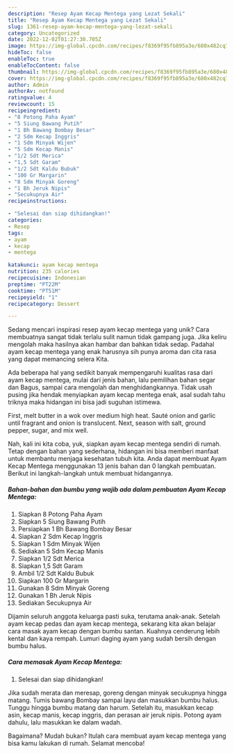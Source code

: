 ```yaml
---
description: "Resep Ayam Kecap Mentega yang Lezat Sekali"
title: "Resep Ayam Kecap Mentega yang Lezat Sekali"
slug: 1361-resep-ayam-kecap-mentega-yang-lezat-sekali
category: Uncategorized
date: 2022-12-02T01:27:30.705Z
image: https://img-global.cpcdn.com/recipes/f8369f95fb895a3e/680x482cq70/ayam-kecap-mentega-foto-resep-utama.jpg
hideToc: false
enableToc: true
enableTocContent: false
thumbnail: https://img-global.cpcdn.com/recipes/f8369f95fb895a3e/680x482cq70/ayam-kecap-mentega-foto-resep-utama.jpg
cover: https://img-global.cpcdn.com/recipes/f8369f95fb895a3e/680x482cq70/ayam-kecap-mentega-foto-resep-utama.jpg
author: Admin
authorAv: notfound
ratingvalue: 4
reviewcount: 15
recipeingredient:
- "8 Potong Paha Ayam"
- "5 Siung Bawang Putih"
- "1 Bh Bawang Bombay Besar"
- "2 Sdm Kecap Inggris"
- "1 Sdm Minyak Wijen"
- "5 Sdm Kecap Manis"
- "1/2 Sdt Merica"
- "1,5 Sdt Garam"
- "1/2 Sdt Kaldu Bubuk"
- "100 Gr Margarin"
- "8 Sdm Minyak Goreng"
- "1 Bh Jeruk Nipis"
- "Secukupnya Air"
recipeinstructions:

- "Selesai dan siap dihidangkan!"
categories:
- Resep
tags:
- ayam
- kecap
- mentega

katakunci: ayam kecap mentega 
nutrition: 235 calories
recipecuisine: Indonesian
preptime: "PT22M"
cooktime: "PT51M"
recipeyield: "1"
recipecategory: Dessert

---
```





Sedang mencari inspirasi resep ayam kecap mentega yang unik? Cara membuatnya sangat tidak terlalu sulit namun tidak gampang juga. Jika keliru mengolah maka hasilnya akan hambar dan bahkan tidak sedap. Padahal ayam kecap mentega yang enak harusnya sih punya aroma dan cita rasa yang dapat memancing selera Kita.





Ada beberapa hal yang sedikit banyak mempengaruhi kualitas rasa dari ayam kecap mentega, mulai dari jenis bahan, lalu pemilihan bahan segar dan Bagus, sampai cara mengolah dan menghidangkannya. Tidak usah pusing jika hendak menyiapkan ayam kecap mentega enak,      asal sudah tahu triknya maka hidangan ini bisa jadi suguhan istimewa.














First, melt butter in a wok over medium high heat. Sauté onion and garlic until fragrant and onion is translucent. Next, season with salt, ground pepper, sugar, and mix well.






Nah, kali ini kita coba, yuk, siapkan ayam kecap mentega sendiri di rumah. Tetap dengan bahan yang sederhana, hidangan ini bisa memberi manfaat untuk membantu menjaga kesehatan tubuh kita. Anda dapat membuat Ayam Kecap Mentega menggunakan 13 jenis bahan dan 0 langkah pembuatan. Berikut ini langkah-langkah untuk membuat hidangannya.

<!--inarticleads1-->

##### Bahan-bahan dan bumbu yang wajib ada dalam pembuatan Ayam Kecap Mentega:

1. Siapkan 8 Potong Paha Ayam
1. Siapkan 5 Siung Bawang Putih
1. Persiapkan 1 Bh Bawang Bombay Besar
1. Siapkan 2 Sdm Kecap Inggris
1. Siapkan 1 Sdm Minyak Wijen
1. Sediakan 5 Sdm Kecap Manis
1. Siapkan 1/2 Sdt Merica
1. Siapkan 1,5 Sdt Garam
1. Ambil 1/2 Sdt Kaldu Bubuk
1. Siapkan 100 Gr Margarin
1. Gunakan 8 Sdm Minyak Goreng
1. Gunakan 1 Bh Jeruk Nipis
1. Sediakan Secukupnya Air


Dijamin seluruh anggota keluarga pasti suka, terutama anak-anak. Setelah ayam kecap pedas dan ayam kecap mentega, sekarang kita akan belajar cara masak ayam kecap dengan bumbu santan. Kuahnya cenderung lebih kental dan kaya rempah. Lumuri daging ayam yang sudah bersih dengan bumbu halus. 

<!--inarticleads2-->

##### Cara memasak Ayam Kecap Mentega:


1. Selesai dan siap dihidangkan!

Jika sudah merata dan meresap, goreng dengan minyak secukupnya hingga matang. Tumis bawang Bombay sampai layu dan masukkan bumbu halus. Tunggu hingga bumbu matang dan harum. Setelah itu, masukkan kecap asin, kecap manis, kecap inggris, dan perasan air jeruk nipis. Potong ayam dahulu, lalu masukkan ke dalam wadah. 

Bagaimana? Mudah bukan? Itulah cara membuat ayam kecap mentega yang bisa kamu lakukan di rumah. Selamat mencoba!
